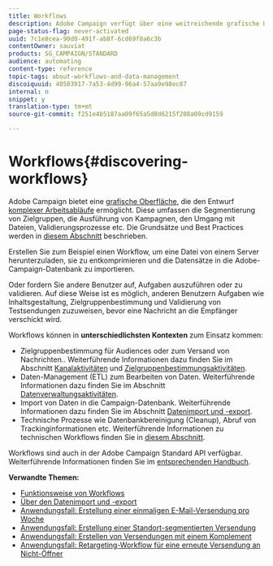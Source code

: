 ```yaml
---
title: Workflows
description: Adobe Campaign verfügt über eine weitreichende grafische Umgebung, in der Prozesse konzipiert und automatisiert werden können.
page-status-flag: never-activated
uuid: 7c1e8cea-90d0-491f-ab8f-6cd69f8a6c3b
contentOwner: sauviat
products: SG_CAMPAIGN/STANDARD
audience: automating
content-type: reference
topic-tags: about-workflows-and-data-management
discoiquuid: 40503917-7a53-4d99-96a4-57aa9e98ec87
internal: n
snippet: y
translation-type: tm+mt
source-git-commit: f251e4b5187aa09f65a5d8d6215f208a09cd9159

---
```



# Workflows{#discovering-workflows}

Adobe Campaign bietet eine [grafische Oberfläche](../../automating/using/workflow-interface.md), die den Entwurf [komplexer Arbeitsabläufe](../../automating/using/workflow-operating-principles.md) ermöglicht. Diese umfassen die Segmentierung von Zielgruppen, die Ausführung von Kampagnen, den Umgang mit Dateien, Validierungsprozesse etc. Die Grundsätze und Best Practices werden in [diesem Abschnitt](../../automating/using/building-a-workflow.md) beschrieben.

Erstellen Sie zum Beispiel einen Workflow, um eine Datei von einem Server herunterzuladen, sie zu entkomprimieren und die Datensätze in die Adobe-Campaign-Datenbank zu importieren.

Oder fordern Sie andere Benutzer auf, Aufgaben auszuführen oder zu validieren. Auf diese Weise ist es möglich, anderen Benutzern Aufgaben wie Inhaltsgestaltung, Zielgruppenbestimmung und Validierung von Testsendungen zuzuweisen, bevor eine Nachricht an die Empfänger verschickt wird.

Workflows können in **unterschiedlichsten Kontexten** zum Einsatz kommen:

* Zielgruppenbestimmung für Audiences oder zum Versand von Nachrichten.. Weiterführende Informationen dazu finden Sie im Abschnitt [Kanalaktivitäten](../../automating/using/about-channel-activities.md) und [Zielgruppenbestimmungsaktivitäten](../../automating/using/about-targeting-activities.md).
* Daten-Management (ETL) zum Bearbeiten von Daten. Weiterführende Informationen dazu finden Sie im Abschnitt [Datenverwaltungsaktivitäten](../../automating/using/about-data-management-activities.md).
* Import von Daten in die Campaign-Datenbank. Weiterführende Informationen dazu finden Sie im Abschnitt [Datenimport und -export](../../automating/using/about-data-import-and-export.md).
* Technische Prozesse wie Datenbankbereinigung (Cleanup), Abruf von Trackinginformationen etc. Weiterführende Informationen zu technischen Workflows finden Sie in [diesem Abschnitt](../../administration/using/technical-workflows.md).

Workflows sind auch in der Adobe Campaign Standard API verfügbar. Weiterführende Informationen finden Sie im [entsprechenden Handbuch](../../api/using/controlling-a-workflow.md).

**Verwandte Themen:**

* [Funktionsweise von Workflows](../../automating/using/workflow-operating-principles.md)
* [Über den Datenimport und -export](../../automating/using/about-data-import-and-export.md)
* [Anwendungsfall: Erstellung einer einmaligen E-Mail-Versendung pro Woche](../../automating/using/workflow-weekly-offer.md)
* [Anwendungsfall: Erstellung einer Standort-segmentierten Versendung](../../automating/using/workflow-segmentation-location.md)
* [Anwendungsfall: Erstellen von Versendungen mit einem Komplement](../../automating/using/workflow-created-query-with-complement.md)
* [Anwendungsfall: Retargeting-Workflow für eine erneute Versendung an Nicht-Öffner](../../automating/using/workflow-cross-channel-retargeting.md)
